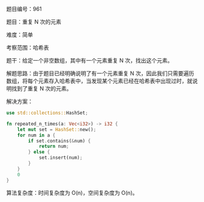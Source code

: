 题目编号：961

题目：重复 N 次的元素

难度：简单

考察范围：哈希表

题干：给定一个非空数组，其中有一个元素重复 N 次，找出这个元素。

解题思路：由于题目已经明确说明了有一个元素重复 N 次，因此我们只需要遍历数组，将每个元素存入哈希表中，当发现某个元素已经在哈希表中出现过时，就说明找到了重复 N 次的元素。

解决方案：

```rust
use std::collections::HashSet;

fn repeated_n_times(a: Vec<i32>) -> i32 {
    let mut set = HashSet::new();
    for num in a {
        if set.contains(&num) {
            return num;
        } else {
            set.insert(num);
        }
    }
    0
}
```

算法复杂度：时间复杂度为 O(n)，空间复杂度为 O(n)。